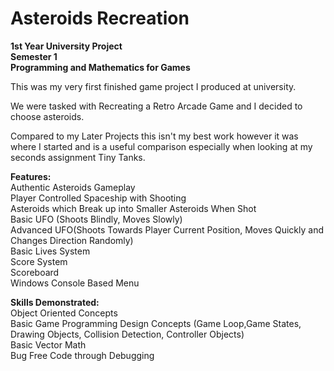 # Asteroids Recreation

**1st Year University Project** <br/>
**Semester 1** <br/>
**Programming and Mathematics for Games**

This was my very first finished game project I produced at university.

We were tasked with Recreating a Retro Arcade Game and I decided to choose asteroids.

Compared to my Later Projects this isn't my best work however it was where I started and is a useful comparison especially when looking at my seconds assignment Tiny Tanks.

**Features:** <br/>
Authentic Asteroids Gameplay <br/>
Player Controlled Spaceship with Shooting <br/>
Asteroids which Break up into Smaller Asteroids When Shot <br/>
Basic UFO (Shoots Blindly, Moves Slowly) <br/>
Advanced UFO(Shoots Towards Player Current Position, Moves Quickly and Changes Direction Randomly) <br/>
Basic Lives System <br/>
Score System <br/>
Scoreboard <br/>
Windows Console Based Menu

**Skills Demonstrated:** <br/>
Object Oriented Concepts <br/>
Basic Game Programming Design Concepts (Game Loop,Game States, Drawing Objects, Collision Detection, Controller Objects) <br/>
Basic Vector Math <br/>
Bug Free Code through Debugging

